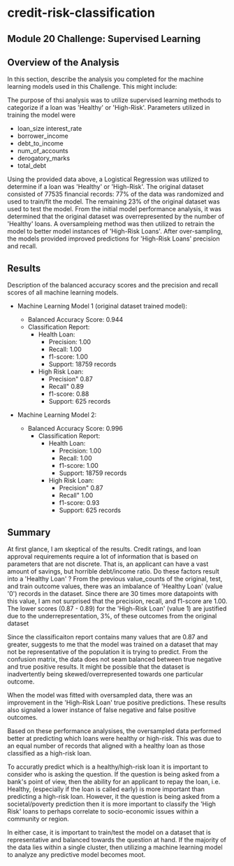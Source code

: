 # credit-risk-classification
Module 20 Challenge: Supervised Learning
---


## Overview of the Analysis

In this section, describe the analysis you completed for the machine learning models used in this Challenge. This might include:

The purpose of thsi analysis was to utilize supervised learning methods to categorize if a loan was 'Healthy' or 'High-Risk'.  Parameters utilized in training the model were
* loan_size	interest_rate	
* borrower_income	
* debt_to_income	
* num_of_accounts	
* derogatory_marks	
* total_debt

Using the provided data above, a Logistical Regression was utilized to determine if a loan was 'Healthy' or 'High-Risk'.  The original dataset consisted of 77535 financial records: 77% of the data was randomized and used to train/fit the model.  The remaining 23% of the original dataset was used to test the model. From the initial model performance analysis, it was determined that the original dataset was overrepresented by the number of 'Healthy' loans.  A oversampleing method was then utilized to retrain the model to better model instances of 'High-Risk Loans'.  After over-sampling, the models provided improved predictions for 'High-Risk Loans' precision and recall.


## Results

Description of the balanced accuracy scores and the precision and recall scores of all machine learning models.

* Machine Learning Model 1 (original dataset trained model):
   * Balanced Accuracy Score: 0.944
   * Classification Report:
     * Health Loan:
         * Precision: 1.00
         * Recall: 1.00
         * f1-score: 1.00
         * Support: 18759 records
     * High Risk Loan:
         * Precision" 0.87
         * Recall" 0.89
         * f1-score: 0.88
         * Support: 625 records



* Machine Learning Model 2:
   * Balanced Accuracy Score: 0.996
     * Classification Report:
       * Health Loan:
           * Precision: 1.00
           * Recall: 1.00
           * f1-score: 1.00
           * Support: 18759 records
       * High Risk Loan:
           * Precision" 0.87
           * Recall" 1.00
           * f1-score: 0.93
           * Support: 625 records

## Summary

At first glance, I am skeptical of the results.  Credit ratings, and loan approval requirements require a lot of information that is based on parameters that are not discrete.  That is, an applicant can have a vast amount of savings, but horrible debt/income ratio. Do these factors result into a 'Healthy Loan' ?  From the previous value_counts of the original, test, and train outcome values, there was an imbalance of 'Healthy Loan' (value '0') records in the dataset.  Since there are 30 times more datapoints with this value, I am not surprised that the precision, recall, and f1-score are 1.00.  The lower scores (0.87 - 0.89) for the 'High-Risk Loan' (value 1) are justified due to the underrepresentation, 3%, of these outcomes from the original dataset

Since the classificaiton report contains many values that are 0.87 and greater, suggests to me that the model was trained on a dataset that may not be representative of the population it is trying to predict.  From the confusion matrix, the data does not seam balanced between true negative and true positive results.  It might be possible that the dataset is inadvertently being skewed/overrepresented towards one particular outcome.

When the model was fitted with oversampled data, there was an improvement in the 'High-Risk Loan' true positive predictions.  These results also signaled a lower instance of false negative and false positive outcomes.

Based on these performance analysises, the oversampled data performed better at predicting which loans were healthy or high-risk.  This was due to an equal number of records that aligned with a healthy loan as those classified as a high-risk loan.

To accuratly predict which is a healthy/high-risk loan it is important to consider who is asking the question.  If the question is being asked from a bank's point of view, then the ability for an applicant to repay the loan, i.e. Healthy, (especially if the loan is called early) is more important than predicting a high-risk loan.  However, it the question is being asked from a societal/poverty prediction then it is more important to classify the 'High Risk' loans to perhaps correlate to socio-economic issues within a community or region.

In either case, it is important to train/test the model on a dataset that is representative and balanced towards the question at hand.  If the majority of the data lies within a single cluster, then utilizing a machine learning model to analyze any predictive model becomes moot. 

